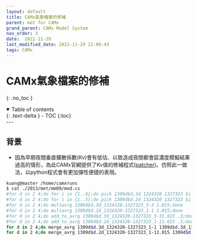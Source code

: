 ```yaml
---
layout: default
title: CAMx氣象檔案的修補
parent: met for CAMx
grand_parent: CAMx Model System
nav_order: 3
date:  2022-11-29
last_modified_date: 2022-11-29 21:00:43
tags: CAMx
---
```


# CAMx氣象檔案的修補
{: .no_toc }

<details open markdown="block">
  <summary>
    Table of contents
  </summary>
  {: .text-delta }
- TOC
{:toc}
</details>
---

## 背景

- 因為早期夜間垂直擴散係數(Kv)會有低估、以致造成夜間都會區濃度模擬結果過高的情形，為此CAMx官網提供了Kv值的修補程式([patcher](https://zh.wikipedia.org/zh-tw/修補程式))。仿照此一做法，以python程式會有更加彈性便捷的表現。

```bash
kuang@master /home/camxruns
$ cat ./2013/met/mm09/mod.cs
#for d in 2 4;do for i in {1..6};do pick 1309d$d.3d 1324320 1327323 $i $i;done;done
#for d in 2 4;do for i in {1..5};do pick 1309d$d.2d 1324320 1327323 $i $i;done;done
#for d in 2 4;do multavrg 1309d$d.3d_1324320-1327323_3-3 1.015;done
#for d in 2 4;do multavrg 1309d$d.2d_1324320-1327323_1-1 1.015;done
#for d in 2 4;do add_to_avrg 1309d$d.3d_1324320-1327323_3-31.015 .3;done
#for d in 2 4;do add_to_avrg 1309d$d.2d_1324320-1327323_1-11.015 .3;done
for d in 2 4;do merge_avrg 1309d$d.3d_1324320-1327323_1-1 1309d$d.3d_1324320-1327323_2-2 1309d$d.3d_1324320-1327323_3-31.015 1309d$d.3d_1324320-1327323_4-4 1309d$d.3d_1324320-1327323_5-5 1309d$d.3d_1324320-1327323_6-6 1309d$d.3dtemp ;done
for d in 2 4;do merge_avrg 1309d$d.2d_1324320-1327323_1-11.015 1309d$d.2d_1324320-1327323_2-2 1309d$d.2d_1324320-1327323_3-3 1309d$d.2d_1324320-1327323_4-4 1309d$d.2d_1324320-1327323_5-5 1309d$d.2dtemp ;done
```